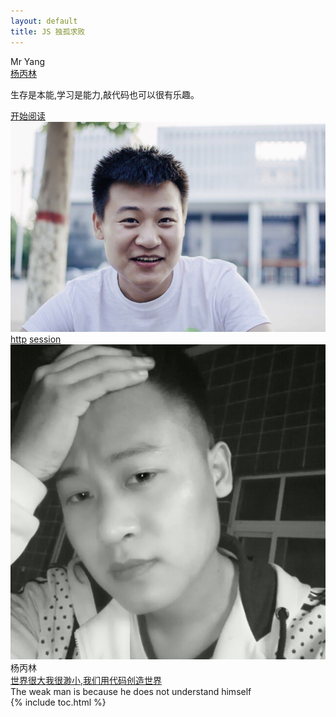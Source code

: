 ```yaml
---
layout: default
title: JS 独孤求败
---
```


<section class='book'>
  <div class='wrapper-inside clearfix'>
    <div class='top-large'>
      <div class='book-title'>
        Mr Yang
      </div>
      <div class='book-author'>
        <a href="https://github.com/mryang93">杨丙林</a>
      </div>
      <p class='book-description'>
        生存是本能,学习是能力,敲代码也可以很有乐趣。
      </p>
      <a href="#toc" class="read-btn">开始阅读</a>
    </div>
    <img alt="git" class="book-image" src="images/book-cover.jpg"/>
  </div>
</section>
<div class="divider">
  <a href="#http">http</a>
  <a href="#session">session</a>


</div>
<div class="reviewers">
  <div class="name-card">
    <img src="images/card.jpg">
    <div class="text">
      <div class="name">
       杨丙林
      </div>
      <div class="job-title"><a href="https://mryang93.github.io/myblog">世界很大我很渺小,我们用代码创造世界</a></div>
      The weak man is because he does not understand himself
    </div>
  </div>
</div>
<div id="toc"></div>
{% include toc.html %}

